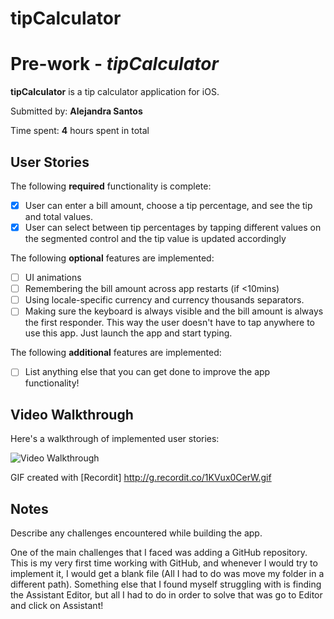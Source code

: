 # tipCalculator
# Pre-work - *tipCalculator*

**tipCalculator** is a tip calculator application for iOS.

Submitted by: **Alejandra Santos**

Time spent: **4** hours spent in total

## User Stories

The following **required** functionality is complete:

* [X] User can enter a bill amount, choose a tip percentage, and see the tip and total values.
* [X] User can select between tip percentages by tapping different values on the segmented control and the tip value is updated accordingly

The following **optional** features are implemented:

* [ ] UI animations
* [ ] Remembering the bill amount across app restarts (if <10mins)
* [ ] Using locale-specific currency and currency thousands separators.
* [ ] Making sure the keyboard is always visible and the bill amount is always the first responder. This way the user doesn't have to tap anywhere to use this app. Just launch the app and start typing.

The following **additional** features are implemented:

- [ ] List anything else that you can get done to improve the app functionality!

## Video Walkthrough

Here's a walkthrough of implemented user stories:

<img src='http://g.recordit.co/1KVux0CerW.gif' title='Video Walkthrough' width='' alt='Video Walkthrough' />

GIF created with [Recordit] http://g.recordit.co/1KVux0CerW.gif

## Notes

Describe any challenges encountered while building the app.

One of the main challenges that I faced was adding a GitHub repository. This is my very first time working with GitHub, and whenever I would try to implement it, I would get a blank file (All I had to do was move my folder in a different path). 
Something else that I found myself struggling with is finding the Assistant Editor, but all I had to do in order to solve that was go to Editor and click on Assistant!

